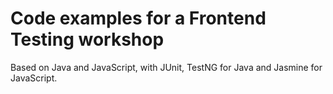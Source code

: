 # Code examples for a Frontend Testing workshop
Based on Java and JavaScript, with JUnit, TestNG for Java and Jasmine for JavaScript.